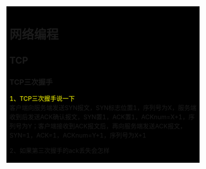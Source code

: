 <table><tr><td bgcolor="#000000">  

# 网络编程

## TCP
### TCP三次握手
<font color=#ffff00>1、TCP三次握手说一下</font>  
客户端向服务端发送SYN报文，SYN标志位置1，序列号为X，服务端收到后发送ACK确认报文，SYN置1，ACK置1，ACKnum=X+1，序列号为Y；客户端接收到ACK报文后，再向服务端发送ACK报文，SYN=1，ACK=1，ACKnum=Y+1，序列号为X+1

2、如果第三次握手的ack丢失会怎样

</td></tr></table>